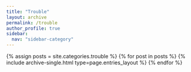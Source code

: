 ```yaml
---
title: "Trouble"
layout: archive
permalink: /trouble
author_profile: true
sidebar:
  nav: "sidebar-category"
---
```


{% assign posts = site.categories.trouble %}
{% for post in posts %} {% include archive-single.html type=page.entries_layout %} {% endfor %}
